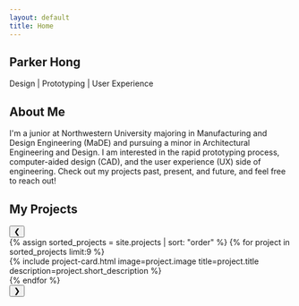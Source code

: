 ```yaml
---
layout: default
title: Home
---
```


<main class="home-page">
  <section class="hero">
    <div class="hero-content">
      <h1>Parker Hong</h1>
      <p>Design | Prototyping | User Experience</p>
    </div>
  </section>

  <section class="intro">
    <h2>About Me</h2>
    <p>
      I'm a junior at Northwestern University majoring in Manufacturing and Design Engineering (MaDE) and pursuing a minor in Architectural Engineering and Design. I am interested in the rapid prototyping process, computer-aided design (CAD), and the user experience (UX) side of engineering. Check out my projects past, present, and future, and feel free to reach out!
    </p>
  </section>

  <!-- FEATURED PROJECTS CAROUSEL -->
<section id="projects" class="projects-carousel">
  <h2>My Projects</h2>
  <div class="carousel-wrapper">  
    <!-- Left arrow -->
    <button class="carousel-arrow left-arrow">&#10094;</button>
    <!-- Carousel container -->
    <div class="carousel-container">
      {% assign sorted_projects = site.projects | sort: "order" %}
      {% for project in sorted_projects limit:9 %}
        <div class="carousel-item">
          {% include project-card.html image=project.image title=project.title description=project.short_description %}
        </div>
      {% endfor %}
    </div>
    <!-- Right arrow -->
    <button class="carousel-arrow right-arrow">&#10095;</button>
  </div>
</section>

<!-- Carousel script -->
<script>
const leftArrow = document.querySelector('.left-arrow');
const rightArrow = document.querySelector('.right-arrow');
const carousel = document.querySelector('.carousel-container');

const scrollAmount = 320; // distance to scroll per click (adjust to card width + gap)

leftArrow.addEventListener('click', () => {
  carousel.scrollBy({ left: -scrollAmount, behavior: 'smooth' });
});

rightArrow.addEventListener('click', () => {
  carousel.scrollBy({ left: scrollAmount, behavior: 'smooth' });
});
</script>
</main>
